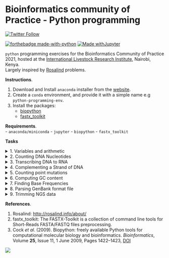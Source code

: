 # Bioinformatics community of Practice - Python programming

[![Twitter Follow](https://img.shields.io/twitter/follow/john_juma.svg?style=social)](https://twitter.com/john_juma)


[![forthebadge made-with-python](http://ForTheBadge.com/images/badges/made-with-python.svg)](https://www.python.org/)
[![Made withJupyter](https://img.shields.io/badge/Made%20with-Jupyter-orange?style=for-the-badge&logo=Jupyter)](https://jupyter.org/try)

```python``` programming exercises for the Bioinformatics Community of Practice 2021,
hosted at the [International Livestock Research Institute](https://www.ilri.org/), Nairobi, Kenya.    
Largely inspired by [Rosalind](http://rosalind.info/about/) problems.  

**Instructions**.  
1. Download and Install ```anaconda``` installer from the [website](https://www.anaconda.com/products/individual).  
2. Create a ```conda``` environment, and provide it with a simple name e.g ```python-programming-env```.  
3. Install the packages:
    * [biopython](https://biopython.org/)
    * [fastx_toolkit](http://hannonlab.cshl.edu/fastx_toolkit/)

**Requirements**.  
    - ```anaconda/miniconda```
    - ```jupyter```
    - ```biopython```
    - ```fastx_toolkit```
    

**Tasks**

<details>
  <summary>1. Variables and arithmetic</summary>
 
<span style="color:red">cardinals</span>
**Problem**. 
----------- 

**Given**: Two positive integers ``a`` and ```b```, each less than 1000.

**Return**: The integer corresponding to the square of the hypotenuse of the right triangle whose legs have lengths ```a```
and ```b```.  

**Sample Dataset**.  
```3 5```

**Sample Output**.  
```34```

##### Instructions
- Obtain the [dataset](https://github.com/ajodeh-juma/bixcop-2021-python/raw/main/data/test/ini2_dataset.txt) 
using ```wget``` command
- Write a function to print the output

</details>

<details>
  <summary>2. Counting DNA Nucleotides</summary>
  
**Problem**.  
A string is simply an ordered collection of symbols selected from 
some alphabet and formed into a word; the length of a string is the 
number of symbols that it contains.

An example of a length 21 DNA string (whose alphabet contains the 
symbols ```A```, ```C```, ```G```, and ```T```) is 
```ATGCTTCAGAAAGGTCTTACG```.

Given: A DNA string _s_ of length at most 1000 nt.  

Return: Four integers (separated by spaces) counting the 
respective number of times that the symbols ```A```, ```C```, ```G```, 
and ```T``` occur in _s_.

**Sample Dataset**.  
```AGCTTTTCATTCTGACTGCAACGGGCAATATGTCTCTGTGTGGATTAAAAAAAGAGTGTCTGATAGCAGC```

**Sample Output**.  
```20 12 17 21```

##### Instructions
- Obtain the [dataset](https://github.com/ajodeh-juma/bixcop-2021-python/raw/main/data/test/dna_dataset.txt)
using ```wget``` command
- Write a function to print the output
</details>

<details>
  <summary>3. Transcribing DNA to RNA</summary>

**Problem**.  
An RNA string is a string formed from the alphabet containing 
```A```, ```C```, ```G```, and ```U```.
Given a DNA string _t_ corresponding to a coding strand, 
its transcribed RNA string _u_ is formed by replacing all 
occurrences of ```T``` in _t_ with ```U``` in _u_.

**Given**: A DNA string _t_ having length at most 1000 nt.  

**Return**: The transcribed RNA string of _t_

**Sample Dataset**.  
```GATGGAACTTGACTACGTAAATT```

**Sample Output**.  
```GAUGGAACUUGACUACGUAAAUU```

##### Instructions
- Obtain the [dataset](https://github.com/ajodeh-juma/bixcop-2021-python/raw/main/data/test/rna_dataset.txt),
using ```wget``` command
- Write a function to print the output
</details>

<details>
  <summary>4. Complementing a Strand of DNA</summary>

**Problem**.  
In DNA strings, symbols ```A``` and ```T``` are complements of each other, as are ```C``` and ```G```.  

The reverse complement of a DNA string _s_ is the string _s_<sup>_c_</sup> formed by reversing the symbols of _s_,
then taking the complement of each symbol (e.g., the reverse complement of ```GTCA``` is ```TGAC```).

**Given**: A DNA string _s_ of length at most 1000 bp.  

**Return**: The reverse complement _s_<sup>_c_</sup> of _s_.

**Sample Dataset**.  
```AAAACCCGGT```

**Sample Output**.  
```ACCGGGTTTT```

##### Instructions
- Obtain the [dataset](https://github.com/ajodeh-juma/bixcop-2021-python/raw/main/data/test/revc_dataset.txt),
using ```wget``` command
- Write a function to print the output
</details>

<details>
  <summary>5. Counting point mutations</summary>

**Problem**.  
Given two strings _s_ and _t_ of equal length, the Hamming distance between _s_ and _t_, 
denoted _d_<sub>H</sub>(_s_,_t_), is the number of corresponding symbols that differ in _s_ and _t_, see the figure below.  
 
![Figure 2](https://github.com/ajodeh-juma/bixcop-2021-python/raw/main/images/Hamming_distance.png).  

Given: Two DNA strings _s_ and _t_ of equal length (not exceeding 1 kbp).

Return: The Hamming distance _d_<sub>H</sub>(_s_,_t_)

**Sample Dataset**.  
```
GAGCCTACTAACGGGAT
CATCGTAATGACGGCCT
```

**Sample Output**.  
```7```

##### Instructions
- Obtain the [dataset](https://github.com/ajodeh-juma/bixcop-2021-python/raw/main/data/test/hamm_dataset.txt),
using ```wget``` command
- Write a function to print the output
</details>

<details>
  <summary>6. Computing GC content</summary>

**Problem**.  
The GC-content of a DNA string is given by the percentage of symbols in the string that are ```C``` or ```G```.  
For example, the GC-content of ```AGCTATAG``` is ```37.5%```.  Note that the reverse complement of any DNA string has the same GC-content.

DNA strings must be labeled when they are consolidated into a database.  
A commonly used method of string labeling is called ```FASTA``` format.  
In this format, the string is introduced by a line that begins with ```>```, 
followed by some labeling information. Subsequent lines contain the string itself; the first line to begin with ```>``` 
indicates the label of the next string.

**Given**: At most 10 DNA strings in ```FASTA``` format (of length at most 1 kbp each).

**Return**: The ID of the string having the highest GC-content, followed by the GC-content of that string in 6 decimal places. 


**Sample Dataset**.  
```
>Rosalind_6404
CCTGCGGAAGATCGGCACTAGAATAGCCAGAACCGTTTCTCTGAGGCTTCCGGCCTTCCC
TCCCACTAATAATTCTGAGG
>Rosalind_5959
CCATCGGTAGCGCATCCTTAGTCCAATTAAGTCCCTATCCAGGCGCTCCGCCGAAGGTCT
ATATCCATTTGTCAGCAGACACGC
>Rosalind_0808
CCACCCTCGTGGTATGGCTAGGCATTCAGGAACCGGAGAACGCTTCAGACCAGCCCGGAC
TGGGAACCTGCGGGCAGTAGGTGGAAT
```

**Sample Output**.  
```
Rosalind_0808
60.919540
```

##### Instructions
- Obtain the [dataset](https://github.com/ajodeh-juma/bixcop-2021-python/raw/main/data/test/gc_dataset.txt),
using ```wget``` command
- Write a function to print the output
</details>


<details>
  <summary>7. Finding Base Frequencies</summary>

**Problem**.  
DNA consists of four molecules called nucleotides, or bases, and can be 
represented as a string of the letters ```A```, ```C```, ```G```, 
and ```T```. But this does not 
mean that all four nucleotides need to be similarly frequent. 
Are some nucleotides more frequent than others, say in yeast, as 
represented by the first chromosome of yeast? Also, DNA is really not a 
single thread, but two threads wound together. This wounding is based on 
an ```A``` from one thread binding to a ```T``` of the other thread, 
and ```C``` binding to 
```G``` (that is, ```A``` will only bind with ```T```, not with ```C``` or ```G```). 
Could this fact 
force groups of the four symbol frequencies to be equal? 
The answer is that the A-T and G-C binding does not in principle force 
certain frequencies to be equal, but in practice they usually become so 
because of evolutionary factors related to this pairing.

##### Task
Compute the frequencies of the bases ```A```, ```C```, ```G```, 
and ```T```. That is, the number of times each base occurs in the 
DNA string, divided by the length of the string. For example, 
if the DNA string is ```ACGGAAA```, the length is 7, ```A``` appears 
4 times with frequency 4/7, ```C``` appears once with frequency 1/7, 
```G``` appears twice with frequency 2/7, and ```T``` does not 
appear so the frequency is 0.

##### Instructions
- Obtain the [yeast chromosome 1 sequence](http://sgd-archive.yeastgenome.org/sequence/S288C_reference/chromosomes/fasta/chr01.fsa),
If unable to access the file, get it from [here](https://github.com/ajodeh-juma/bixcop-2021-python/raw/main/data/test/chr01.fsa)
- Write function(s) to compute the base frequencies.

**Sample Output**.  
(Note that the numbers in this output are made up. The numbers in your output will be different!).  

```A: 0.112647```<br>```C: 0.223456```<br>```G: 0.212356```<br>```T: 0.501349```.  


</details>

<details>
  <summary>8. Parsing GenBank format file</summary>
  
**Problem**.  
GenBank format (GenBank Flat File Format) consists of an 
annotation section and a sequence section. The start of the annotation 
section is marked by a line beginning with the word ```LOCUS```. 
The start of sequence section is marked by a line beginning with the 
word ```ORIGIN``` and the end of the section is marked by a 
line with only ```//```.  
Explore a sample genbank file [here](https://www.ncbi.nlm.nih.gov/nuccore/X81322)

**Instructions**.  
Fetch the ```argonaut.gbk``` [here](https://github.com/ajodeh-juma/bixcop-2021-python/raw/main/data/test/argonaut.gb)
using the ```wget``` command.

**Tasks**.  
1. Write your own Python script that parses the GenBank file and performs:  
    * computes sequence records lengths
    * computes GC content
    * reports statistics in an ordered table
2. Use some functionality from the ```BioPython``` package to retrieve the records from GenBank in GenBank format.  
    * Retrieve records for the accessions given in the file [ebov_accessions.txt](https://github.com/ajodeh-juma/bixcop-2021-python/raw/main/data/test/ebov_accessions.txt) 
    using ```BioPython Entrez``` module.  
    * Save your genbank records as ```ebov.gbk```
    
        **Hints**.  
        * Use the ```Entrez.efetch()``` function to retrieve the sequences in GenBank format (database “nucleotides”)
        * As alternative for your own parser you can also experiment with the ```Bio.SeqIO.parse()``` function
        * Search field descriptions for sequence database: http://www.ncbi.nlm.nih.gov/books/NBK49540/.  
        
         **Example**.  
        ```
        >>>from Bio import Entrez
        >>>Entrez.email = "your_name@your_mail_server.com" 
        >>>handle = Entrez.efetch(db="nucleotide", id=["FJ817486, JX069768, JX469983"], rettype="fasta") 
        >>>records = handle.read()
        >>>print(records)
        ```
    

**Output(s)**.  
* Print a tab-delimited table of accession number, organism name, %GC content, sequence length
* Print the label and sequence of the shortest sequence in ```FASTA``` format

**Sample Output**.  
```NM_179453    Arabidopsis thaliana    45.54   3507```.  
```NM_001130718 Strongylocentrotus purpuratus   52.96   2868```.  
```>NM_166020  Drosophila melanogaster ACAGTGCGGAGTGTTTGTTACATGTTAGAGCGTATATATATTTTGAAAAGAGCAGCGACGCCGCCTCAAACCACCGACTAAAATGTCCACGGAGCGTGAGCT```

</details>

<details>
  <summary>9. Trimming NGS data</summary>
  
  
**Description**.  
Next-generation sequencing machines produce vast amounts of DNA or RNA reads. 
Illumina’s sequencers produce output in the form of FASTQ files. 
Quality control of the produced reads is a necessary step before any downstream analysis, 
such as assembly or mapping. Typically, the average quality at the 3’ end of 
the reads is lower than at the 5’ end of the read, caused by the 
chemistry and process of sequencing. When plotting the ```per-base quality``` 
for all reads in a FASTQ file, a typical pattern looks like this:  

![Figure 2](https://github.com/ajodeh-juma/bixcop-2021-python/raw/main/images/per_base_quality.png).  


In this assignment you will calculate the average quality score at each position of the read, 
use a command line tool to ```trim``` off low-quality bases, and assess whether the average per-base quality has improved.

**Assignment**.  
Write a script that performs the following tasks:
1. Parse a FASTQ file. Translate the quality values (```Illumina 1.5+ encoding```) to a
scale from ```0``` to ```41```. Use the built-in Python function ```ord()``` for the translation.
2. Calculate the length of the shortest sequence in the input FASTQ file, the longest
sequence in the file, and calculate the average sequence length.
3. Calculate the average quality score (on a scale from ```0``` to ```41```) at each position of
the read. In the raw FASTQ file all sequences have the same length. When calculating the average quality value at position 0, you average over the quality values at position 0 of all the reads, etc. Your script should be able to work on input sequences of any length (e.g. the tiny example below).
4. In your Python script, trim off low-quality bases using the program ```fastq_quality_trimmer```. Set the quality threshold to ```30```. Name the output file ‘trimmed.fq’.
5. Calculate the average quality score at each position of the read in the trimmed file. At each position, calculate the improvement with respect to that of the original FASTQ file (step 3).
6. Report the minimum, maximum, average sequence length for both the original FASTQ file, and the trimmed FASTQ file.
7. For each read position, report the average quality score in the original file, the average quality score in the trimmed file, and the improvement in average quality, in tab-delimited columns.
Input
A FASTQ file containing 10000 records. It is a sample of genomic reads from a tomato plant.  
Use the command ```wget``` to download the file [here](https://github.com/ajodeh-juma/bixcop-2021-python/raw/main/data/test/tomatosample.fq).  
For development purposes or if you fail to get step 4 working, 
a trimmed FASTQ file is also provided: http://www.bioinformatics.nl/courses/BIF-30806/docs/trimmedsample.fq

**Output**.  
The output of your script should look like this: 
(Note that the numbers in this output are made up. The numbers in your output will be different!).  
```ORIGINAL: min=100, max=100, avg=100.00```<br>```TRIMMED: min=27, max=100, avg=96.48```.  
```1    33.18   0.00```<br>```2 33.42   0.00```<br>```3 33.11   0.00```<br>```99   28.22   0.00```<br>```100    27.82   0.00```.  

**A tiny example**.  

| Label         | Original      | Quality in original   |  Trimmed at t=30  | Quality in trimmed |
|:-------------:|:-------------:| :-------------------: | :----------------:| :-----------------:|
| Seq1          | AGACA         | 34,34,34,37,37        | AGACA             | 34,34,34,37,37     |
| Qual1         | bbbee         |                       | bbbee             |                    |
| Seq2          | CCCAA         | 40,40,40,39,27        | CCCA              | 40,40,40,39        |
| Qual2         | hhhg[         |                       | hhhg              |                    |
| Seq3          | ATAAT         | 35,35,35,3,2          | ATA               | 35, 35, 35         |
| Qual3         | cccCB         |                       | ccc               |                    |
|               | pos 1 avg     |     36.33             |                   |      36.33         |
|               | pos 4 avg     |     26.33             |                   |      38.00         |


The tiny example used can be obtained for validation purposes: http://www.bioinformatics.nl/courses/BIF-30806/docs/tiny.fq.  
**Environment**.  
- create a ```conda environment``` named ```bioinfm-env```.  
- install the package ```fastx_toolkit``` and use the program ```fastq_quality_trimmer``` to ```trim``` sequences.  
- Try it by typing ```fastq_quality_trimmer –h```.  
- On the command line. You should see information on the usage and options.  

**Additional notes**:  
- Put your full name and student number as a comment in your script and put your name in the file name of your script.
- You may use the slides and the code from your exercises from this week. You cannot use BioPython or comparable packages, you should write your own fastq parser. You may not directly copy code from the internet, but you may use it as inspiration.
- The FASTQ format and quality values are explained on: http://en.wikipedia.org/wiki/FASTQ_format
- Running ```fastq_quality_trimmer``` takes only a few seconds or so. But to avoid running it over and over again, make sure your code checks whether the trimmed file exists.
- Think about your code organization. Use subroutines.
- Document your code.
- Make sure you hand in a working script. If it is unfinished, you can leave the unfinished part in comments.
</details>

**References**.  
1.  Rosalind: http://rosalind.info/about/
2. fastx_toolkit: The FASTX-Toolkit is a collection of command line tools for Short-Reads FASTA/FASTQ files preprocessing. 
3. Cock _et al_. (2009). Biopython: freely available Python tools for computational molecular biology and bioinformatics.  _Bioinformatics_, Volume **25**, Issue 11, 1 June 2009, Pages 1422–1423, [DOI](https://doi.org/10.1093/bioinformatics/btp163)

![](https://img.shields.io/badge/licence-MIT-lightgrey.svg)

